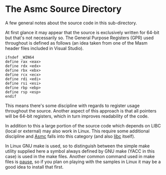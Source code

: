 # The Asmc Source Directory

A few general notes about the source code in this sub-directory.

At first glance it may appear that the source is exclusively written for 64-bit but that's not necessarily so. The General Purpose Registers (GPR) used throughout is defined as follows (an idea taken from one of the Masm header files included in Visual Studio).

```
ifndef _WIN64
define rax <eax>
define rdx <edx>
define rbx <ebx>
define rcx <ecx>
define rdi <edi>
define rsi <esi>
define rbp <ebp>
define rsp <esp>
endif
```
This means there's some discipline with regards to register usage throughout the source. Another aspect of this approach is that all pointers will be 64-bit registers, which in turn improves readability of the code.

In addition to this a large portion of the source code which depends on LIBC (local or external) may also work in Linux. This require some additional discipline and [Asmc](asmc/) falls into this category (and also [libc](libc/) itself).

In Linux GNU make is used, so to distinguish between the simple make utility supplied here a symbol always defined by GNU make (YACC in this case) is used in the make files. Another common command used in make files is [pause](tools/pause/pause.asm), so if you plan on playing with the samples in Linux it may be a good idea to install that first.
